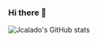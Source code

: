 ### Hi there 👋

![Jcalado's GitHub stats](https://github-readme-stats.vercel.app/api?username=jcalado&count_private=true)
